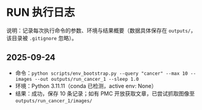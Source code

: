 # RUN 执行日志

说明：记录每次执行命令的参数、环境与结果概要（数据具体保存在 `outputs/`，该目录被 `.gitignore` 忽略）。

## 2025-09-24
- 命令：`python scripts/env_bootstrap.py --query "cancer" --max 10 --images --out outputs/run_cancer_1 --sleep 1.0`
- 环境：Python 3.11.11（conda 已检测，active env: None）
- 结果：成功，保存 10 条记录；如有 PMC 开放获取文章，已尝试抓取图像至 `outputs/run_cancer_1/images/`

